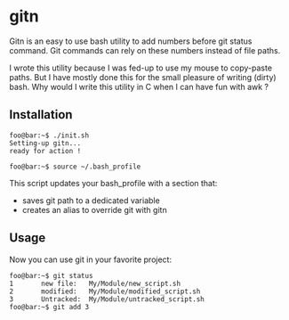 # gitn

Gitn is an easy to use bash utility to add numbers before git status command.
Git commands can rely on these numbers instead of file paths.

I wrote this utility because I was fed-up to use my mouse to copy-paste paths.
But I have mostly done this for the small pleasure of writing (dirty) bash.
Why would I write this utility in C when I can have fun with awk ?

## Installation

```
foo@bar:~$ ./init.sh
Setting-up gitn...
ready for action !
```

```
foo@bar:~$ source ~/.bash_profile
```

This script updates your bash_profile with a section that:
* saves git path to a dedicated variable
* creates an alias to override git with gitn

## Usage

Now you can use git in your favorite project:

```console
foo@bar:~$ git status
1       new file:   My/Module/new_script.sh
2       modified:   My/Module/modified_script.sh
3       Untracked:  My/Module/untracked_script.sh
foo@bar:~$ git add 3
```

